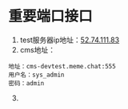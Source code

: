 # 重要端口接口

1. test服务器ip地址：[52.74.111.83](52.74.111.83)
2. cms地址：

```
地址：cms-devtest.meme.chat:555
用户名：sys_admin
密码：admin
```

3. ​